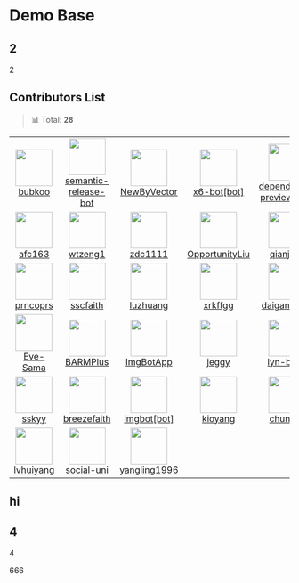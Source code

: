 # Demo Base

## 2
2

## Contributors List

> 📊 Total: <kbd>**28**</kbd>

<table>
  <tr>
    <td width="150" align="center">
      <a href="https://github.com/bubkoo" title="bubkoo">
        <img src="https://avatars.githubusercontent.com/u/6045824?v=4" width="66" />
        <br />
        bubkoo
      </a>
    </td>
    <td width="150" align="center">
      <a href="https://github.com/semantic-release-bot" title="semantic-release-bot">
        <img src="https://avatars.githubusercontent.com/u/32174276?v=4" width="66" />
        <br />
        semantic-release-bot
      </a>
    </td>
    <td width="150" align="center">
      <a href="https://github.com/NewByVector" title="NewByVector">
        <img src="https://avatars.githubusercontent.com/u/20186737?v=4" width="66" />
        <br />
        NewByVector
      </a>
    </td>
    <td width="150" align="center">
      <a href="https://github.com/apps/x6-bot" title="x6-bot[bot]">
        <img src="https://avatars.githubusercontent.com/in/81133?v=4" width="66" />
        <br />
        x6-bot[bot]
      </a>
    </td>
    <td width="150" align="center">
      <a href="https://github.com/apps/dependabot-preview" title="dependabot-preview[bot]">
        <img src="https://avatars.githubusercontent.com/in/2141?v=4" width="66" />
        <br />
        dependabot-preview[bot]
      </a>
    </td>
  </tr><tr>
    <td width="150" align="center">
      <a href="https://github.com/afc163" title="afc163">
        <img src="https://avatars.githubusercontent.com/u/507615?v=4" width="66" />
        <br />
        afc163
      </a>
    </td>
    <td width="150" align="center">
      <a href="https://github.com/wtzeng1" title="wtzeng1">
        <img src="https://avatars.githubusercontent.com/u/17686135?v=4" width="66" />
        <br />
        wtzeng1
      </a>
    </td>
    <td width="150" align="center">
      <a href="https://github.com/zdc1111" title="zdc1111">
        <img src="https://avatars.githubusercontent.com/u/39116292?v=4" width="66" />
        <br />
        zdc1111
      </a>
    </td>
    <td width="150" align="center">
      <a href="https://github.com/OpportunityLiu" title="OpportunityLiu">
        <img src="https://avatars.githubusercontent.com/u/13471233?v=4" width="66" />
        <br />
        OpportunityLiu
      </a>
    </td>
    <td width="150" align="center">
      <a href="https://github.com/qianjujie" title="qianjujie">
        <img src="https://avatars.githubusercontent.com/u/16394538?v=4" width="66" />
        <br />
        qianjujie
      </a>
    </td>
  </tr><tr>
    <td width="150" align="center">
      <a href="https://github.com/prncoprs" title="prncoprs">
        <img src="https://avatars.githubusercontent.com/u/10610742?v=4" width="66" />
        <br />
        prncoprs
      </a>
    </td>
    <td width="150" align="center">
      <a href="https://github.com/sscfaith" title="sscfaith">
        <img src="https://avatars.githubusercontent.com/u/23066241?v=4" width="66" />
        <br />
        sscfaith
      </a>
    </td>
    <td width="150" align="center">
      <a href="https://github.com/luzhuang" title="luzhuang">
        <img src="https://avatars.githubusercontent.com/u/10904030?v=4" width="66" />
        <br />
        luzhuang
      </a>
    </td>
    <td width="150" align="center">
      <a href="https://github.com/xrkffgg" title="xrkffgg">
        <img src="https://avatars.githubusercontent.com/u/29775873?v=4" width="66" />
        <br />
        xrkffgg
      </a>
    </td>
    <td width="150" align="center">
      <a href="https://github.com/daigang666" title="daigang666">
        <img src="https://avatars.githubusercontent.com/u/42136433?v=4" width="66" />
        <br />
        daigang666
      </a>
    </td>
  </tr><tr>
    <td width="150" align="center">
      <a href="https://github.com/Eve-Sama" title="Eve-Sama">
        <img src="https://avatars.githubusercontent.com/u/30228406?v=4" width="66" />
        <br />
        Eve-Sama
      </a>
    </td>
    <td width="150" align="center">
      <a href="https://github.com/BARMPlus" title="BARMPlus">
        <img src="https://avatars.githubusercontent.com/u/14230248?v=4" width="66" />
        <br />
        BARMPlus
      </a>
    </td>
    <td width="150" align="center">
      <a href="https://github.com/ImgBotApp" title="ImgBotApp">
        <img src="https://avatars.githubusercontent.com/u/31427850?v=4" width="66" />
        <br />
        ImgBotApp
      </a>
    </td>
    <td width="150" align="center">
      <a href="https://github.com/jeggy" title="jeggy">
        <img src="https://avatars.githubusercontent.com/u/51459?v=4" width="66" />
        <br />
        jeggy
      </a>
    </td>
    <td width="150" align="center">
      <a href="https://github.com/lyn-boyu" title="lyn-boyu">
        <img src="https://avatars.githubusercontent.com/u/47809781?v=4" width="66" />
        <br />
        lyn-boyu
      </a>
    </td>
  </tr><tr>
    <td width="150" align="center">
      <a href="https://github.com/sskyy" title="sskyy">
        <img src="https://avatars.githubusercontent.com/u/1487672?v=4" width="66" />
        <br />
        sskyy
      </a>
    </td>
    <td width="150" align="center">
      <a href="https://github.com/breezefaith" title="breezefaith">
        <img src="https://avatars.githubusercontent.com/u/20924601?v=4" width="66" />
        <br />
        breezefaith
      </a>
    </td>
    <td width="150" align="center">
      <a href="https://github.com/apps/imgbot" title="imgbot[bot]">
        <img src="https://avatars.githubusercontent.com/in/4706?v=4" width="66" />
        <br />
        imgbot[bot]
      </a>
    </td>
    <td width="150" align="center">
      <a href="https://github.com/kioyang" title="kioyang">
        <img src="https://avatars.githubusercontent.com/u/25734238?v=4" width="66" />
        <br />
        kioyang
      </a>
    </td>
    <td width="150" align="center">
      <a href="https://github.com/chunwei" title="chunwei">
        <img src="https://avatars.githubusercontent.com/u/1955067?v=4" width="66" />
        <br />
        chunwei
      </a>
    </td>
  </tr><tr>
    <td width="150" align="center">
      <a href="https://github.com/lvhuiyang" title="lvhuiyang">
        <img src="https://avatars.githubusercontent.com/u/12714791?v=4" width="66" />
        <br />
        lvhuiyang
      </a>
    </td>
    <td width="150" align="center">
      <a href="https://github.com/social-uni" title="social-uni">
        <img src="https://avatars.githubusercontent.com/u/14007972?v=4" width="66" />
        <br />
        social-uni
      </a>
    </td>
    <td width="150" align="center">
      <a href="https://github.com/yangling1996" title="yangling1996">
        <img src="https://avatars.githubusercontent.com/u/27794304?v=4" width="66" />
        <br />
        yangling1996
      </a>
    </td>
    <td width="150" align="center">
    </td>
    <td width="150" align="center">
    </td>
  </tr>
</table>

## hi


## 4

4

666
